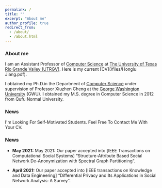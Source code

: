 ```yaml
---
permalink: /
title: ""
excerpt: "About me"
author_profile: true
redirect_from: 
  - /about/
  - /about.html
---
```


### <i class="fa fa-fw fa-smile-wink" aria-hidden="true"></i> About me

I am an Assistant Professor of [Computer Science](https://www.utrgv.edu/csci/) at [The University of Texas Rio Grande Valley (UTRGV)](https://www.utrgv.edu/en-us/). Here is my current [CV](/files/Honglu Jiang.pdf).

I obtained my Ph.D.in the Department of [Computer Science](https://www.cs.seas.gwu.edu/) under supervision of Professor Xiuzhen Cheng at the [George Washington University](https://www.gwu.edu/) (GWU). I obtained my M.S. degree in Computer Science in 2012 from Qufu Normal University. 

  

<h3><i class="fa fa-fw fa-puzzle-piece" aria-hidden="true"></i> News</h3>  I'm Looking For Self-Motivated Students. Feel Free To Contact Me With Your CV.



<h3><i class="fa fa-fw fa-puzzle-piece" aria-hidden="true"></i> News</h3>
    
* **May 2021:** May 2021: Our paper accepted into [IEEE Transactions on Computational Social Systems] “Structure-Attribute Based Social Network De-Anonymization with Spectral Graph Partitioning".

* **April 2021:** Our paper accepted into [IEEE transactions on Knowledge and Data Engineering] “Differential Privacy and Its Applications in Social Network Analysis: A Survey”.

